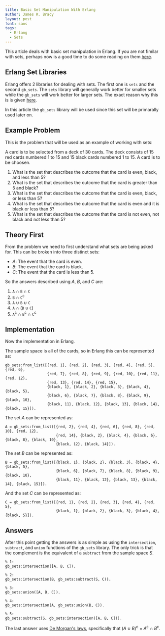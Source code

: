```yaml
---
title: Basic Set Manipulation With Erlang
author: James R. Bracy
layout: post
font: sans
tags:
  - Erlang
  - Sets
---
```


This article deals with basic set manipulation in Erlang. If you are not fimilar with sets, perhaps now is a good time to do some reading on them <a href="http://en.wikipedia.org/wiki/Set_(mathematics)">here</a>.

## Erlang Set Libraries

Erlang offers 2 libraries for dealing with sets. The first one is `sets` and the second `gb_sets`. The `sets` library will generally work better for smaller sets while the `gb_sets` will work better for larger sets. The exact reason why this is is given [here](http://ftp.sunet.se/pub/lang/erlang/doc/man/gb_sets.html).

In this article the `gb_sets` library will be used since this set will be primarally used later on.

## Example Problem

This is the problem that will be used as an example of working with sets:

A card is to be selected from a deck of 30 cards. The deck consists of 15 red cards numbered 1 to 15 and 15 black cards numbered 1 to 15. A card is to be choosen.

1. What is the set that describes the outcome that the card is even, black, and less than 5?
2. What is the set that describes the outcome that the card is greater than 5 and black?
3. What is the set that describes the outcome that the card is even, black, or less than 5?
4. What is the set that describes the outcome that the card is even and it is black or less than 5?
5. What is the set that describes the outcome that the card is not even, not black and not less than 5?

## Theory First

From the problem we need to first understand what sets are being asked for. This can be broken into three distinct sets:

- *A*: The event that the card is even.
- *B*: The event that the card is black.
- *C*: The event that the card is less than 5.

So the answers described using *A*, *B*, and *C* are:

1. `A` &cap; `B` &cap; `C` 
2. `B` &cap; `C`<sup>c</sup>
3. `A` &cup; `B` &cup; `C`
4. `A` &cap; (`B` &cup; `C`)
5. `A`<sup>c</sup> &cap; `B`<sup>c</sup> &cap; `C`<sup>c</sup>

## Implementation

Now the implementation in Erlang.

The sample space is all of the cards, so in Erlang this can be represented as:

    gb_sets:from_list([{red, 1}, {red, 2}, {red, 3}, {red, 4}, {red, 5}, {red, 6},
                       {red, 7}, {red, 8}, {red, 9}, {red, 10}, {red, 11}, {red, 12},
                       {red, 13}, {red, 14}, {red, 15},
                       {black, 1}, {black, 2}, {black, 3}, {black, 4}, {black, 5},
                       {black, 6}, {black, 7}, {black, 8}, {black, 9}, {black, 10},
                       {black, 11}, {black, 12}, {black, 13}, {black, 14}, {black, 15}]).

The set *A* can be represented as:

    A = gb_sets:from_list([{red, 2}, {red, 4}, {red, 6}, {red, 8}, {red, 10}, {red, 12},
                           {red, 14}, {black, 2}, {black, 4}, {black, 6}, {black, 8}, {black, 10},
                           {black, 12}, {black, 14}]).

The set *B* can be represented as:

    B = gb_sets:from_list([{black, 1}, {black, 2}, {black, 3}, {black, 4}, {black, 5},
                           {black, 6}, {black, 7}, {black, 8}, {black, 9}, {black, 10},
                           {black, 11}, {black, 12}, {black, 13}, {black, 14}, {black, 15}]).

And the set *C* can be represented as:

    C = gb_sets:from_list([{red, 1}, {red, 2}, {red, 3}, {red, 4}, {red, 5},
                           {black, 1}, {black, 2}, {black, 3}, {black, 4}, {black, 5}]).

## Answers

After this point getting the answers is as simple as using the `intersection`, `subtract`, and `union` functions of the `gb_sets` library. The only trick is that the complement is the equivalent of a `subtract` from the sample space *S*.

    % 1:
    gb_sets:intersection([A, B, C]).
    
    % 2:
    gb_sets:intersection(B, gb_sets:subtract(S, C)).
    
    % 3:
    gb_sets:union([A, B, C]).
    
    % 4:
    gb_sets:intersection(A, gb_sets:union(B, C)).
    
    % 5:
    gb_sets:subtract(S, gb_sets:intersection([A, B, C])).

The last answer uses [De Morgan's laws](http://en.wikipedia.org/wiki/De_Morgan's_laws), specifically that (*A* &cup; *B*)<sup>c</sup> = *A*<sup>c</sup> &cap; *B*<sup>c</sup>.




